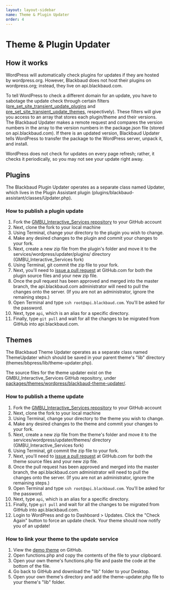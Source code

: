 ```yaml
---
layout: layout-sidebar
name: Theme & Plugin Updater
order: 4
---
```


# Theme & Plugin Updater

## How it works

WordPress will automatically check plugins for updates if they are hosted by wordpress.org. However, Blackbaud does not host their plugins on wordpress.org; instead, they live on api.blackbaud.com.

To tell WordPress to check a different domain for an update, you have to sabotage the update check through certain filters (<a href="https://www.wproute.com/2013/09/wordpress-collect-display-plugin-updates/" target="&#95;blank">pre&#95;set&#95;site&#95;transient&#95;update&#95;plugins</a> and <a href="http://code.tutsplus.com/tutorials/create-a-license-controlled-plugin-and-theme-update-system-part-3-doing-the-update--cms-22675" target="&#95;blank">pre&#95;set&#95;site&#95;transient&#95;update&#95;themes</a>, respectively). These filters will give you access to an array that stores each plugin/theme and their versions. The Blackbaud Updater makes a remote request and compares the version numbers in the array to the version numbers in the package.json file (stored on api.blackbaud.com). If there is an updated version, Blackbaud Updater tells WordPress to transfer the package to the WordPress server, unpack it, and install.

<p class="alert alert-info">WordPress does not check for updates on every page refresh; rather, it checks it periodically, so you may not see your update right away.</p>

## Plugins

The Blackbaud Plugin Updater operates as a separate class named Updater, which lives in the Plugin Assistant plugin (plugins/blackbaud-assistant/classes/Updater.php).

### How to publish a plugin update

1. Fork the <a href="https://github.com/convio/GMBU&#95;Interactive&#95;Services" target="_blank">GMBU&#95;Interactive&#95;Services repository</a> to your GitHub account
1. Next, clone the fork to your local machine
1. Using Terminal, change your directory to the plugin you wish to change.
1. Make any desired changes to the plugin and commit your changes to your fork.
1. Next, create a new zip file from the plugin's folder and move it to the services/wordpress/updater/plugins/ directory (GMBU&#95;Interactive&#95;Services fork)
1. Using Terminal, git commit the zip file to your fork.
1. Next, you'll need to <a href="https://help.github.com/articles/creating-a-pull-request/" target="_blank">issue a pull request</a> at GitHub.com for both the plugin source files and your new zip file.
1. Once the pull request has been approved and merged into the master branch, the api.blackbaud.com administrator will need to pull the changes onto the server. (If you are not an administrator, ignore the remaining steps.)
1. Open Terminal and type `ssh root@api.blackbaud.com`. You'll be asked for the password.
1. Next, type `api`, which is an alias for a specific directory.
1. Finally, type `git pull` and wait for all the changes to be migrated from GitHub into api.blackbaud.com.

## Themes

The Blackbaud Theme Updater operates as a separate class named ThemeUpdater which should be saved in your parent theme's "lib" directory (themes/bbpress/lib/theme-updater.php).

The source files for the theme updater exist on the GMBU&#95;Interactive&#95;Services GitHub repository, under <a href="https://github.com/convio/GMBU&#95;Interactive&#95;Services/tree/master/packages/themes/wordpress/blackbaud-theme-updater" target="&#95;blank">packages/themes/wordpress/blackbaud-theme-updater/</a>.

### How to publish a theme update

1. Fork the <a href="https://github.com/convio/GMBU&#95;Interactive&#95;Services" target="_blank">GMBU&#95;Interactive&#95;Services repository</a> to your GitHub account
1. Next, clone the fork to your local machine
1. Using Terminal, change your directory to the theme you wish to change.
1. Make any desired changes to the theme and commit your changes to your fork.
1. Next, create a new zip file from the theme's folder and move it to the services/wordpress/updater/themes/ directory (GMBU&#95;Interactive&#95;Services fork)
1. Using Terminal, git commit the zip file to your fork.
1. Next, you'll need to <a href="https://help.github.com/articles/creating-a-pull-request/" target="_blank">issue a pull request</a> at GitHub.com for both the theme source files and your new zip file.
1. Once the pull request has been approved and merged into the master branch, the api.blackbaud.com administrator will need to pull the changes onto the server. (If you are not an administrator, ignore the remaining steps.)
1. Open Terminal and type `ssh root@api.blackbaud.com`. You'll be asked for the password.
1. Next, type `api`, which is an alias for a specific directory.
1. Finally, type `git pull` and wait for all the changes to be migrated from GitHub into api.blackbaud.com.
1. Login to WordPress and go to Dashboard > Updates. Click the "Check Again" button to force an update check. Your theme should now notify you of an update!

### How to link your theme to the update service

1. View the <a href="https://github.com/convio/GMBU_Interactive_Services/tree/master/packages/themes/wordpress/blackbaud-theme-updater" target="_blank">demo theme</a> on GitHub.
1. Open functions.php and copy the contents of the file to your clipboard.
1. Open your own theme's functions.php file and paste the code at the bottom of the file.
1. Go back to GitHub and download the "lib" folder to your Desktop.
1. Open your own theme's directory and add the theme-updater.php file to your theme's "lib" folder.

